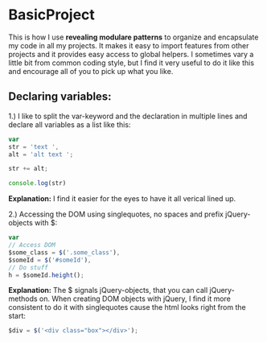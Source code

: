 # BasicProject

This is how I use **revealing modulare patterns** to organize and encapsulate my code in all my projects.
It makes it easy to import features from other projects and it provides easy access to global helpers.
I sometimes vary a little bit from common coding style, but I find it very useful to do it like this and encourage all of you to pick up what you like.



## Declaring variables:

1.) I like to split the var-keyword and the declaration in multiple lines and declare all variables as a list like this:

```javascript
var
str = 'text ',
alt = 'alt text ';

str += alt;

console.log(str)
```

**Explanation:**
I find it easier for the eyes to have it all verical lined up.
 
 
 
 
2.) Accessing the DOM using singlequotes, no spaces and prefix jQuery-objects with $:

```javascript
var
// Access DOM
$some_class = $('.some_class'),
$someId = $('#someId'),
// Do stuff
h = $someId.height();
```

**Explanation:**
The $ signals jQuery-objects, that you can call jQuery-methods on.
When creating DOM objects with jQuery, I find it more consistent to do it with singlequotes cause the html looks right from the start:

```javascript
$div = $('<div class="box"></div>');
```



